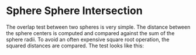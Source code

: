 # Sphere Sphere Intersection

The overlap test between two spheres is very simple. The distance between the sphere centers is computed and compared against the sum of the sphere radii. To avoid an often expensive square root operation, the squared distances are compared.
The test looks like this:
